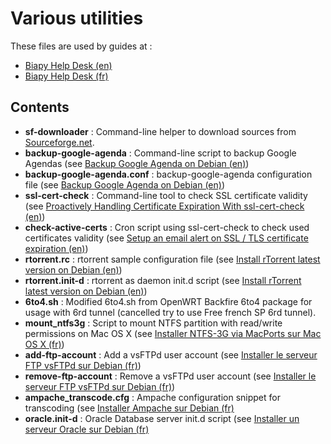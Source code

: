Various utilities
==================

These files are used by guides at :

* [Biapy Help Desk (en)](http://howto.biapy.com/en/)
* [Biapy Help Desk (fr)](http://howto.biapy.com/fr/)

Contents
--------
* __sf-downloader__ : Command-line helper to download sources from [Sourceforge.net](http://sourceforge.net/).
* __backup-google-agenda__ : Command-line script to backup Google Agendas (see [Backup Google Agenda on Debian (en)](http://howto.biapy.com/en/debian-gnu-linux/system/software/backup-google-agenda-on-debian))
* __backup-google-agenda.conf__ : backup-google-agenda configuration file (see [Backup Google Agenda on Debian (en)](http://howto.biapy.com/en/debian-gnu-linux/system/software/backup-google-agenda-on-debian))
* __ssl-cert-check__ : Command-line tool to check SSL certificate validity (see [Proactively Handling Certificate Expiration With ssl-cert-check (en)](http://prefetch.net/articles/checkcertificate.html))
* __check-active-certs__ : Cron script using ssl-cert-check to check used certificates validity (see [Setup an email alert on SSL / TLS certificate expiration (en)](http://howto.biapy.com/en/debian-gnu-linux/servers/http/setup-an-email-alert-on-ssl-tls-certificate-expiration))
* __rtorrent.rc__ : rtorrent sample configuration file (see [Install rTorrent latest version on Debian (en)](http://howto.biapy.com/en/debian-gnu-linux/system/software/install-rtorrent-latest-version-on-debian))
* __rtorrent.init-d__ : rtorrent as daemon init.d script (see [Install rTorrent latest version on Debian (en)](http://howto.biapy.com/en/debian-gnu-linux/system/software/install-rtorrent-latest-version-on-debian))
* __6to4.sh__ : Modified 6to4.sh from OpenWRT Backfire 6to4 package for usage with 6rd tunnel (cancelled try to use Free french SP 6rd tunnel).
* __mount_ntfs3g__ : Script to mount NTFS partition with read/write permissions on Mac OS X (see [Installer NTFS-3G via MacPorts sur Mac OS X (fr)](http://howto.biapy.com/fr/mac-os-x/guides/installer-ntfs-3g-via-macports-sur-mac-os-x))
* __add-ftp-account__ : Add a vsFTPd user account (see [Installer le serveur FTP vsFTPd sur Debian (fr)](https://howto.biapy.com/fr/debian-gnu-linux/serveurs/autres/installer-le-serveur-ftp-vsftpd-sur-debian))
* __remove-ftp-account__ : Remove a vsFTPd user account (see [Installer le serveur FTP vsFTPd sur Debian (fr)](https://howto.biapy.com/fr/debian-gnu-linux/serveurs/autres/installer-le-serveur-ftp-vsftpd-sur-debian))
* __ampache_transcode.cfg__ : Ampache configuration snippet for transcoding (see [Installer Ampache sur Debian (fr)](https://howto.biapy.com/fr/debian-gnu-linux/applications-web/multimedia/installer-la-plateforme-de-streaming-ampache-sur-debian/)
* __oracle.init-d__ : Oracle Database server init.d script (see [Installer un serveur Oracle sur Debian (fr)](https://howto.biapy.com/fr/debian-gnu-linux/serveurs/bases-de-donnees/installer-un-serveur-oracle-11g-sur-debian/)
